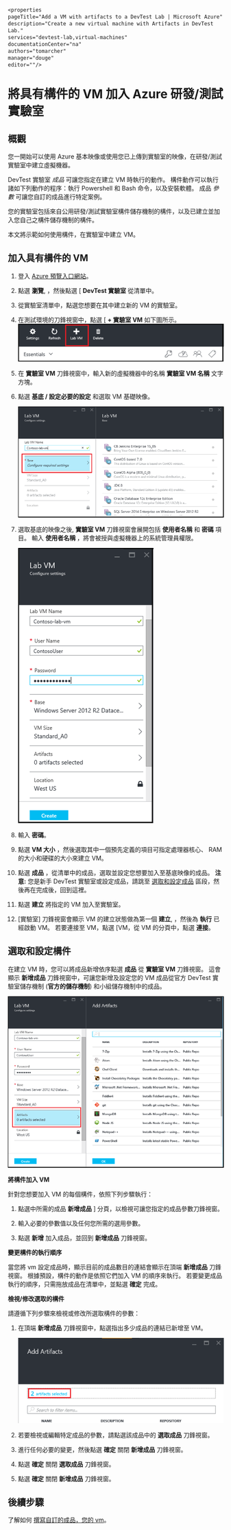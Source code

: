     <properties
    pageTitle="Add a VM with artifacts to a DevTest Lab | Microsoft Azure"
    description="Create a new virtual machine with Artifacts in DevTest Lab."
    services="devtest-lab,virtual-machines"
    documentationCenter="na"
    authors="tomarcher"
    manager="douge"
    editor=""/>

<tags
    ms.service="devtest-lab"
    ms.workload="na"
    ms.tgt_pltfrm="na"
    ms.devlang="na"
    ms.topic="article"
    ms.date="11/01/2015"
    ms.author="tarcher"/>

# 將具有構件的 VM 加入 Azure 研發/測試實驗室

## 概觀

您一開始可以使用 Azure 基本映像或使用您已上傳到實驗室的映像，在研發/測試實驗室中建立虛擬機器。

DevTest 實驗室 *成品* 可讓您指定在建立 VM 時執行的動作。 構件動作可以執行諸如下列動作的程序：執行 Powershell 和 Bash 命令，以及安裝軟體。 成品 *參數* 可讓您自訂的成品進行特定案例。

您的實驗室包括來自公用研發/測試實驗室構件儲存機制的構件，以及已建立並加入您自己之構件儲存機制的構件。

本文將示範如何使用構件，在實驗室中建立 VM。

## 加入具有構件的 VM

1. 登入 [Azure 預覽入口網站](http://portal.azure.com)。

1. 點選 **瀏覽**, ，然後點選 [ **DevTest 實驗室** 從清單中。

1. 從實驗室清單中，點選您想要在其中建立新的 VM 的實驗室。  

1. 在測試環境的刀鋒視窗中，點選 [ **+ 實驗室 VM** 如下圖所示。  
    ![DevTest 實驗室主要分頁](./media/devtest-lab-add-vm-with-artifacts/devtestlab-home-blade-add-vm.png)

1. 在 **實驗室 VM** 刀鋒視窗中，輸入新的虛擬機器中的名稱 **實驗室 VM 名稱** 文字方塊。

1. 點選 **基底 / 設定必要的設定** 和選取 VM 基礎映像。

    ![實驗室 VM 設定](./media/devtest-lab-add-vm-with-artifacts/devtestlab-add-lab-vm-blade-1.png)  

1. 選取基底的映像之後, **實驗室 VM** 刀鋒視窗會展開包括 **使用者名稱** 和 **密碼** 項目。 輸入 **使用者名稱** ，將會被授與虛擬機器上的系統管理員權限。  

    ![展開的實驗室 VM 刀鋒視窗](./media/devtest-lab-add-vm-with-artifacts/devtestlab-add-lab-vm-blade-2.png)

1. 輸入 **密碼**。

1. 點選 **VM 大小** ，然後選取其中一個預先定義的項目可指定處理器核心、 RAM 的大小和硬碟的大小來建立 VM。

1. 點選 **成品** ，從清單中的成品，選取並設定您想要加入至基底映像的成品。 **注意:** 您是新手 DevTest 實驗室或設定成品，請跳至 [選取和設定成品](#configuring-an-artifact) 區段，然後再在完成後，回到這裡。

1. 點選 **建立** 將指定的 VM 加入至實驗室。

1. [實驗室] 刀鋒視窗會顯示 VM 的建立狀態做為第一個 **建立**, ，然後為 **執行** 已經啟動 VM。 若要連接至 VM，點選 [VM，從 VM 的分頁中，點選 **連接**。  

## 選取和設定構件

在建立 VM 時，您可以將成品新增依序點選 **成品** 從 **實驗室 VM** 刀鋒視窗。 這會顯示 **新增成品** 刀鋒視窗中，可讓您新增及設定您的 VM 成品從官方 DevTest 實驗室儲存機制 (**官方的儲存機制**) 和小組儲存機制中的成品。

![加入構件刀鋒視窗](./media/devtest-lab-add-vm-with-artifacts/devtestlab-add-artifact-blade.png)

**將構件加入 VM**

針對您想要加入 VM 的每個構件，依照下列步驟執行：

1. 點選中所需的成品 **新增成品** ] 分頁，以檢視可讓您指定的成品參數刀鋒視窗。  

2. 輸入必要的參數值以及任何您所需的選用參數。  

3. 點選 **新增** 加入成品，並回到 **新增成品** 刀鋒視窗。

**變更構件的執行順序**

當您將 vm 設定成品時，顯示目前的成品數目的連結會顯示在頂端 **新增成品** 刀鋒視窗。 根據預設，構件的動作是依照它們加入 VM 的順序來執行。 若要變更成品執行的順序，只需拖放成品在清單中，並點選 **確定** 完成。  

**檢視/修改選取的構件**

請遵循下列步驟來檢視或修改所選取構件的參數：

1. 在頂端 **新增成品** 刀鋒視窗中，點選指出多少成品的連結已新增至 VM。

    ![](./media/devtest-lab-add-vm-with-artifacts/devtestlab-add-artifacts-blade-selected-artifacts.png)

1. 若要檢視或編輯特定成品的參數，請點選該成品中的 **選取成品** 刀鋒視窗。  

1. 進行任何必要的變更，然後點選 **確定** 關閉 **新增成品** 刀鋒視窗。

1. 點選 **確定** 關閉 **選取成品** 刀鋒視窗。

1. 點選 **確定** 關閉 **新增成品** 刀鋒視窗。      

## 後續步驟

了解如何 [撰寫自訂的成品，您的 vm](devtest-lab-artifact-author.md)。

